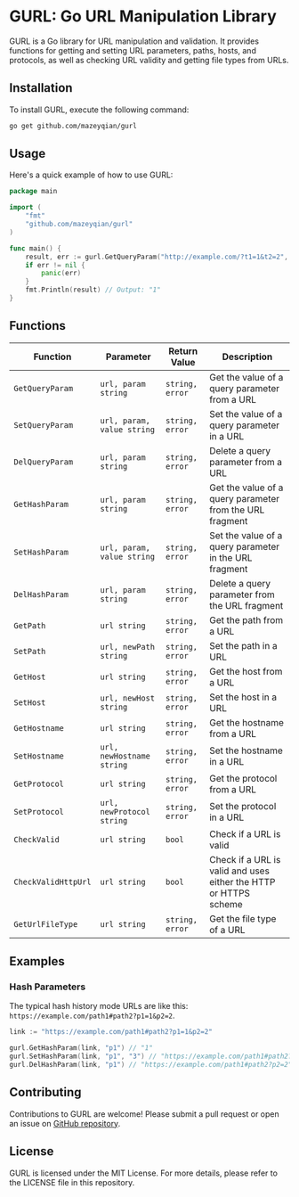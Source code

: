 # GURL: Go URL Manipulation Library

GURL is a Go library for URL manipulation and validation. It provides functions for getting and setting URL parameters, paths, hosts, and protocols, as well as checking URL validity and getting file types from URLs.

## Installation

To install GURL, execute the following command:

```bash
go get github.com/mazeyqian/gurl
```

## Usage

Here's a quick example of how to use GURL:

```go
package main

import (
	"fmt"
	"github.com/mazeyqian/gurl"
)

func main() {
	result, err := gurl.GetQueryParam("http://example.com/?t1=1&t2=2", "t1")
	if err != nil {
		panic(err)
	}
	fmt.Println(result) // Output: "1"
}
```

## Functions

| Function | Parameter | Return Value | Description |
|----------|------------|--------------|-------------|
| `GetQueryParam` | `url, param string` | `string, error` | Get the value of a query parameter from a URL |
| `SetQueryParam` | `url, param, value string` | `string, error` | Set the value of a query parameter in a URL |
| `DelQueryParam` | `url, param string` | `string, error` | Delete a query parameter from a URL |
| `GetHashParam` | `url, param string` | `string, error` | Get the value of a query parameter from the URL fragment |
| `SetHashParam` | `url, param, value string` | `string, error` | Set the value of a query parameter in the URL fragment |
| `DelHashParam` | `url, param string` | `string, error` | Delete a query parameter from the URL fragment |
| `GetPath` | `url string` | `string, error` | Get the path from a URL |
| `SetPath` | `url, newPath string` | `string, error` | Set the path in a URL |
| `GetHost` | `url string` | `string, error` | Get the host from a URL |
| `SetHost` | `url, newHost string` | `string, error` | Set the host in a URL |
| `GetHostname` | `url string` | `string, error` | Get the hostname from a URL |
| `SetHostname` | `url, newHostname string` | `string, error` | Set the hostname in a URL |
| `GetProtocol` | `url string` | `string, error` | Get the protocol from a URL |
| `SetProtocol` | `url, newProtocol string` | `string, error` | Set the protocol in a URL |
| `CheckValid` | `url string` | `bool` | Check if a URL is valid |
| `CheckValidHttpUrl` | `url string` | `bool` | Check if a URL is valid and uses either the HTTP or HTTPS scheme |
| `GetUrlFileType` | `url string` | `string, error` | Get the file type of a URL |


## Examples

### Hash Parameters

The typical hash history mode URLs are like this: `https://example.com/path1#path2?p1=1&p2=2`.

```go
link := "https://example.com/path1#path2?p1=1&p2=2"

gurl.GetHashParam(link, "p1") // "1"
gurl.SetHashParam(link, "p1", "3") // "https://example.com/path1#path2?p1=3&p2=2"
gurl.DelHashParam(link, "p1") // "https://example.com/path1#path2?p2=2"
```

## Contributing

Contributions to GURL are welcome! Please submit a pull request or open an issue on [GitHub repository](https://github.com/mazeyqian/gurl).

## License

GURL is licensed under the MIT License. For more details, please refer to the LICENSE file in this repository.
